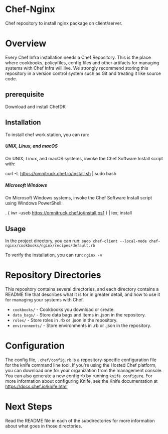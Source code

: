 # Chef-Nginx

Chef repository to install nginx package on client/server.

# Overview

Every Chef Infra installation needs a Chef Repository. This is the place where cookbooks, policyfiles, config files and other artifacts for managing systems with Chef Infra will live. We strongly recommend storing this repository in a version control system such as Git and treating it like source code.

## prerequisite

Download and install ChefDK

## Installation

To install chef work station, you can run:

##### UNIX, Linux, and macOS
On UNIX, Linux, and macOS systems, invoke the Chef Software Install script with:

curl -L https://omnitruck.chef.io/install.sh | sudo bash

##### Microsoft Windows
On Microsoft Windows systems, invoke the Chef Software Install script using Windows PowerShell:

. { iwr -useb https://omnitruck.chef.io/install.ps1 } | iex; install

## Usage

In the project directory, you can run:
    `sudo chef-client --local-mode chef-nginx/cookbooks/nginx/recipes/default.rb`

To verify the installation, you can run:
    `nginx -v`

# Repository Directories

This repository contains several directories, and each directory contains a README file that describes what it is for in greater detail, and how to use it for managing your systems with Chef.

- `cookbooks/` - Cookbooks you download or create.
- `data_bags/` - Store data bags and items in .json in the repository.
- `roles/` - Store roles in .rb or .json in the repository.
- `environments/` - Store environments in .rb or .json in the repository.

# Configuration

The config file, `.chef/config.rb` is a repository-specific configuration file for the knife command line tool. If you're using the Hosted Chef platform, you can download one for your organization from the management console. You can also generate a new config.rb by running `knife configure`. For more information about configuring Knife, see the Knife documentation at https://docs.chef.io/knife.html

# Next Steps

Read the README file in each of the subdirectories for more information about what goes in those directories.
